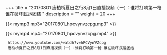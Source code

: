 +++
title = "20170801  唐柏桥夏日之行8月1日直播视频（一）：谁将打响第一枪 谁在破坏民运团结 "
description = ""
weight = 20
+++

{{< mymp3 mp3="20170801_hpcvynvzcpg.mp3" >}}

{{< mymp4 mp4="20170801_hpcvynvzcpg.mp4" >}}

     https://www.youtube.com/watch?v=hPCVynVZcpg 
     唐柏桥夏日之行8月1日直播视频（一）：谁将打响第一枪 谁在破坏民运团结 
     
